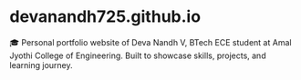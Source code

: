 # devanandh725.github.io
🎓 Personal portfolio website of Deva Nandh V, BTech ECE student at Amal Jyothi College of Engineering. Built to showcase skills, projects, and learning journey.
